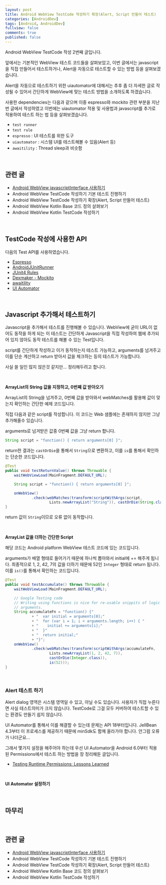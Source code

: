 ```yaml
---
layout: post
title: Android WebView TestCode 작성하기 확장(Alert, Script 만들어 테스트)
categories: [AndroidDev]
tags: [Android, AndroidDev]
fullview: false
comments: true
published: false
---
```


Android WebView TestCode 작성 2번째 글입니다.

앞에서는 기본적인 WebView 테스트 코드들을 살펴보았고, 이번 글에서는 javascript을 직접 만들어서 테스트하거나, Alert을 자동으로 테스트할 수 있는 방법 등을 살펴보겠습니다.

Alert을 자동으로 테스트하기 위한 uiautomator에 대해서는 추후 좀 더 자세한 글로 작성될 수 있어서 간단하게 WebView에 맞는 테스트 방법을 소개하도록 하겠습니다.

사용한 dependencies는 다음과 같으며 이중 espresso와 mockito 관련 부분을 지난번 글에서 작성하였고 이번에는 uiautomator 적용 및 사용법과 javascript를 추가로 적용하여 테스트 하는 법 등을 살펴보겠습니다.

- `test runner`
- `test rule`
- `espresso` : UI 테스트를 위한 도구
- `uiautomator` : 시스템 UI를 테스트해볼 수 있음(Alert 등)
- `awaitility` : Thread sleep과 비슷함


<br />

## 관련 글

- [Android WebView javascriptInterface 사용하기](http://thdev.tech/androiddev/2016/08/11/Android-WebView-JavascriptInterface-Example.html)
- Android WebView TestCode 작성하기 기본 테스트 진행하기
- Android WebView TestCode 작성하기 확장(Alert, Script 만들어 테스트)
- Android WebView Kotlin Base 코드 정의 살펴보기
- Android WebView Kotlin TestCode 작성하기


<br />

## TestCode 작성에 사용한 API

다음의 Test API를 사용하였습니다.

- [Espresso](https://google.github.io/android-testing-support-library/docs/espresso/index.html)
- [AndroidJUnitRunner](https://google.github.io/android-testing-support-library/docs/androidjunitrunner-guide/index.html)
- [JUnit4 Rules](https://google.github.io/android-testing-support-library/docs/rules/index.html)
- [Dexmaker - Mockito](https://github.com/crittercism/dexmaker)
- [awaitility](https://github.com/awaitility/awaitility)
- [UI Automator](https://developer.android.com/topic/libraries/testing-support-library/index.html)


<br />

## Javascript 추가해서 테스트하기

Javascript을 추가해서 테스트를 진행해볼 수 있습니다. WebView에 굳이 URL이 없어도 동작을 하게 되는 이 테스트는 간단하게 Javascript을 직접 작성하여 웹에 추가되어 있지 않아도 동작 테스트를 해볼 수 있는 Test입니다.

script를 간단하게 작성하고 이가 동작하는지 테스트 가능하고, arguments를 넘겨주고 이를 단순 계산하고 return 받아서 값을 체크하는 등의 테스트가 가능합니다.

사실 쓸 일인 많지 않은것 같지만... 정리해두려고 합니다.


<br />

**ArrayList의 String 값을 지정하고, 0번째 값 받아오기**

ArrayList의 String을 넘겨주고, 0번째 값을 받아와서 webMatches를 활용해 값이 맞는지 확인하는 간단한 예제 코드입니다.

직접 다음과 같은 script를 작성합니다. 이 코드는 Web 샘플에는 존재하지 않지만 그냥 추가해줄수 있습니다.

arguments로 넘겨받은 값중 0번째 값을 그냥 return 합니다.

```java
String script = "function() { return arguments[0] }";
```

return한 결과는 `castOrDie`을 통해서 `String`으로 변환하고, 이를 `is`를 통해서 확인하는 단순한 코드입니다.

```java
@Test
public void testReturnValue() throws Throwable {
    waitWebViewLoad(MainFragment.DEFAULT_URL);

    String script = "function() { return arguments[0] }";

    onWebView()
            .check(webMatches(transform(scriptWithArgs(script,
                    Lists.newArrayList("String")), castOrDie(String.class)), is("String")));
}
```

return 값이 `String`이므로 오류 없이 동작합니다.


<br />

**ArrayList 값을 더하는 간단한 Script**

해당 코드는 Android platform WebView 테스트 코드에 있는 코드입니다.

arguments가 배열 형태로 들어가기 때문에 하나씩 뽑아와서 initial에 += 해주게 됩니다. 최종적으로 1, 2, 42, 7의 값을 더하기 때문에 52인 `Integer` 형태로 return 됩니다. 이를 `is()`를 통해서 확인하는 코드입니다.

```java
@Test
public void testAccumulate() throws Throwable {
    waitWebViewLoad(MainFragment.DEFAULT_URL);

    // Google Testing code
    // Writing using functions is nice for re-usable snippits of logic that vary by their
    // arguments.
    String accumulateFn = "function() {"
            + "  var initial = arguments[0];"
            + "  for (var i = 1; i < arguments.length; i++) { "
            + "    initial += arguments[i];"
            + "  }"
            + "  return initial;"
            + "}";
    onWebView()
            .check(webMatches(transform(scriptWithArgs(accumulateFn,
                    Lists.newArrayList(1, 2, 42, 7)),
                    castOrDie(Integer.class)),
                    is(52)));
}
```


<br />

### Alert 테스트 하기

Alert dialog 영역은 시스템 영역일 수 있고, 아닐 수도 있습니다. 사용자가 직접 누른다면 사실 테스트의미가 크지 않습니다. TestCode로 그걸 모두 커버하여 테스트할 수 있는 환경도 만들기 쉽지 않습니다.

UI Automator를 통해서 이를 해결할 수 있는데 문제는 API 18부터입니다. JellBean 4.3부터 이 프로세스를 제공하기 때문에 minSdk도 함께 올라가야 합니다. 안그럼 오류가 나더군요...

그래서 몇가지 설정을 해주어야 하는데 우선 UI Automator을 Android 6.0부터 적용된 Permissions에서 테스트 하는 방법을 장 정리해둔 글입니다.

- [Testing Runtime Permissions: Lessons Learned](http://blog.egorand.me/testing-runtime-permissions-lessons-learned/)

<br />

**UI Automator 설정하기**



</br >

## 마무리



<br />

## 관련 글

- [Android WebView javascriptInterface 사용하기](http://thdev.tech/androiddev/2016/08/11/Android-WebView-JavascriptInterface-Example.html)
- Android WebView TestCode 작성하기 기본 테스트 진행하기
- Android WebView TestCode 작성하기 확장(Alert, Script 만들어 테스트)
- Android WebView Kotlin Base 코드 정의 살펴보기
- Android WebView Kotlin TestCode 작성하기
